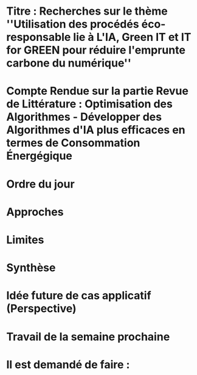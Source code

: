 # Titre : Recherches sur le thème ''Utilisation des procédés éco-responsable lie à L'IA, Green IT et IT for GREEN pour réduire l'emprunte carbone du numérique''
# Compte Rendue sur la partie Revue de Littérature : Optimisation des Algorithmes - Développer des Algorithmes d'IA plus efficaces en termes de Consommation Énergégique

# Ordre du jour

# Approches

# Limites

# Synthèse

# Idée future de cas applicatif (Perspective)

# Travail de la semaine prochaine
# Il est demandé de faire :


